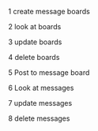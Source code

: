 1 create message boards

2 look at boards

3 update boards

4 delete boards

5 Post to message board

6 Look at messages

7 update messages

8 delete messages

